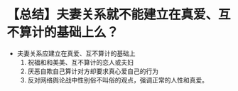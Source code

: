 # 【总结】夫妻关系就不能建立在真爱、互不算计的基础上么？

-   夫妻关系应建立在真爱、互不算计的基础上
    1.  祝福和和美美、互不算计的恋人或夫妇
    2.  厌恶自欺自己算计对方却要求真心爱自己的行为
    3.  反对网络舆论战中性别俗不叫俗的观点，强调正常的人性和真爱。